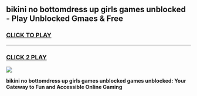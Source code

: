 
## bikini no bottomdress up girls games unblocked - Play Unblocked Gmaes & Free
<h3>
<a href="https://news.freeplayer.one?title=bikini_no_bottomdress_up_girls_games_unblocked&ref=23F">CLICK TO PLAY</a></h3>
<hr>

<h3>
<a href="https://news.freeplayer.one?title=bikini_no_bottomdress_up_girls_games_unblocked&ref=23F">CLICK 2 PLAY</a>
  
</h3>

<a href="https://news.freeplayer.one?title=bikini_no_bottomdress_up_girls_games_unblocked&ref=23F/"><img src="https://clearcache.store/games.png"></a>


**bikini no bottomdress up girls games unblocked games unblocked: Your Gateway to Fun and Accessible Online Gaming**
